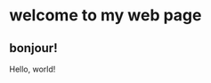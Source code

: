 <!DOCTYPE html>
<html lang="en">
    <head>
        <title>helly!</title>
    </head>
    <body>
        <h1>welcome to my web page</h1>
        <h2>bonjour!</h2>
        Hello, world!
    </body>
</html>
